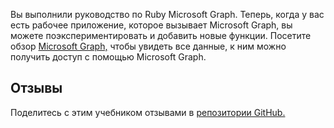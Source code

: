 <!-- markdownlint-disable MD002 MD041 -->

Вы выполнили руководство по Ruby Microsoft Graph. Теперь, когда у вас есть рабочее приложение, которое вызывает Microsoft Graph, вы можете поэкспериментировать и добавить новые функции. Посетите обзор [Microsoft Graph,](/graph/overview) чтобы увидеть все данные, к ним можно получить доступ с помощью Microsoft Graph.

## <a name="feedback"></a>Отзывы

Поделитесь с этим учебником отзывами в [репозитории GitHub.](https://github.com/microsoftgraph/msgraph-training-rubyrailsapp)
